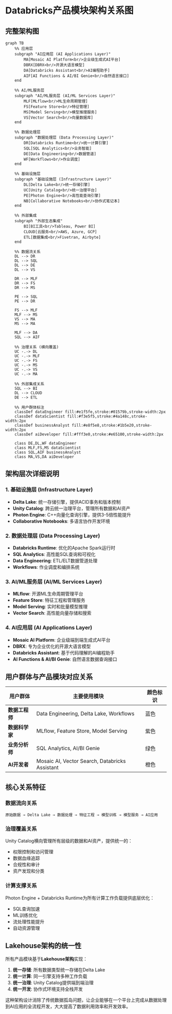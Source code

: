 # Databricks产品模块架构关系图

## 完整架构图

```mermaid
graph TB
    %% 应用层
    subgraph "AI应用层 (AI Applications Layer)"
        MA[Mosaic AI Platform<br/>企业级生成式AI平台]
        DBRX[DBRX<br/>开源大语言模型]
        DA[Databricks Assistant<br/>AI编程助手]
        AIF[AI Functions & AI/BI Genie<br/>自然语言接口]
    end

    %% AI/ML服务层
    subgraph "AI/ML服务层 (AI/ML Services Layer)"
        MLF[MLflow<br/>ML生命周期管理]
        FS[Feature Store<br/>特征管理]
        MS[Model Serving<br/>模型推理服务]
        VS[Vector Search<br/>向量数据库]
    end

    %% 数据处理层
    subgraph "数据处理层 (Data Processing Layer)"
        DR[Databricks Runtime<br/>统一计算引擎]
        SQL[SQL Analytics<br/>业务智能]
        DE[Data Engineering<br/>数据管道]
        WF[Workflows<br/>作业调度]
    end

    %% 基础设施层
    subgraph "基础设施层 (Infrastructure Layer)"
        DL[Delta Lake<br/>统一存储引擎]
        UC[Unity Catalog<br/>统一治理平台]
        PE[Photon Engine<br/>高性能查询引擎]
        NB[Collaborative Notebooks<br/>协作式笔记本]
    end

    %% 外部集成
    subgraph "外部生态集成"
        BI[BI工具<br/>Tableau, Power BI]
        CLOUD[云服务<br/>AWS, Azure, GCP]
        ETL[数据集成<br/>Fivetran, Airbyte]
    end

    %% 数据流关系
    DL --> DR
    DL --> SQL
    DL --> DE
    DL --> VS
    
    DR --> MLF
    DR --> FS
    DR --> MS
    
    PE --> SQL
    PE --> DR
    
    FS --> MLF
    MLF --> MS
    VS --> MA
    MS --> MA
    
    MLF --> DA
    SQL --> AIF
    
    %% 治理关系 (横向覆盖)
    UC -.-> DL
    UC -.-> MLF
    UC -.-> FS
    UC -.-> MS
    UC -.-> VS
    UC -.-> MA
    
    %% 外部集成关系
    SQL --> BI
    DL --> CLOUD
    DE --> ETL
    
    %% 用户群体标注
    classDef dataEngineer fill:#e1f5fe,stroke:#01579b,stroke-width:2px
    classDef dataScientist fill:#f3e5f5,stroke:#4a148c,stroke-width:2px
    classDef businessAnalyst fill:#e8f5e8,stroke:#1b5e20,stroke-width:2px
    classDef aiDeveloper fill:#fff3e0,stroke:#e65100,stroke-width:2px
    
    class DE,DL,WF dataEngineer
    class MLF,FS,MS dataScientist
    class SQL,AIF businessAnalyst
    class MA,VS,DA aiDeveloper
```

## 架构层次详细说明

### 1. 基础设施层 (Infrastructure Layer)
- **Delta Lake**: 统一存储引擎，提供ACID事务和版本控制
- **Unity Catalog**: 跨云统一治理平台，管理所有数据和AI资产
- **Photon Engine**: C++向量化查询引擎，提供3-5倍性能提升
- **Collaborative Notebooks**: 多语言协作开发环境

### 2. 数据处理层 (Data Processing Layer)
- **Databricks Runtime**: 优化的Apache Spark运行时
- **SQL Analytics**: 高性能SQL查询和可视化
- **Data Engineering**: ETL/ELT数据管道处理
- **Workflows**: 作业调度和编排系统

### 3. AI/ML服务层 (AI/ML Services Layer)
- **MLflow**: 开源ML生命周期管理平台
- **Feature Store**: 特征工程和管理服务
- **Model Serving**: 实时和批量模型推理
- **Vector Search**: 高性能向量存储和搜索

### 4. AI应用层 (AI Applications Layer)
- **Mosaic AI Platform**: 企业级端到端生成式AI平台
- **DBRX**: 专为企业优化的开源大语言模型
- **Databricks Assistant**: 基于代码理解的AI编程助手
- **AI Functions & AI/BI Genie**: 自然语言数据查询接口

## 用户群体与产品模块对应关系

| 用户群体 | 主要使用模块 | 颜色标识 |
|---------|-------------|----------|
| **数据工程师** | Data Engineering, Delta Lake, Workflows | 蓝色 |
| **数据科学家** | MLflow, Feature Store, Model Serving | 紫色 |
| **业务分析师** | SQL Analytics, AI/BI Genie | 绿色 |
| **AI开发者** | Mosaic AI, Vector Search, Databricks Assistant | 橙色 |

## 核心关系特征

### 数据流向关系
```
原始数据 → Delta Lake → 数据处理 → 特征工程 → 模型训练 → 模型服务 → AI应用
```

### 治理覆盖关系
Unity Catalog横向管理所有层级的数据和AI资产，提供统一的：
- 权限控制和访问管理
- 数据血缘追踪
- 合规性和审计
- 资产发现和分类

### 计算支撑关系
Photon Engine + Databricks Runtime为所有计算工作负载提供底层优化：
- SQL查询加速
- ML训练优化
- 流处理性能提升
- 自动资源管理

## Lakehouse架构的统一性

所有产品模块基于**Lakehouse架构**实现：

1. **统一存储**: 所有数据类型统一存储在Delta Lake
2. **统一计算**: 同一引擎支持多种工作负载
3. **统一治理**: Unity Catalog提供端到端治理
4. **统一开发**: 协作式环境支持全栈开发

这种架构设计消除了传统数据孤岛问题，让企业能够在一个平台上完成从数据处理到AI应用的全流程开发，大大提高了数据利用效率和开发效率。